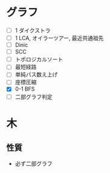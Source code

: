# グラフ
- [ ] 1 ダイクストラ
- [ ] 1 LCA, オイラーツアー, 最近共通祖先
- [ ] Dinic
- [ ] SCC
- [ ] トポロジカルソート
- [ ] 最短経路
- [ ] 単純パス数え上げ
- [ ] 座標圧縮
- [x] 0-1 BFS
- [ ] 二部グラフ判定

# 木

## 性質
- 必ず二部グラフ
